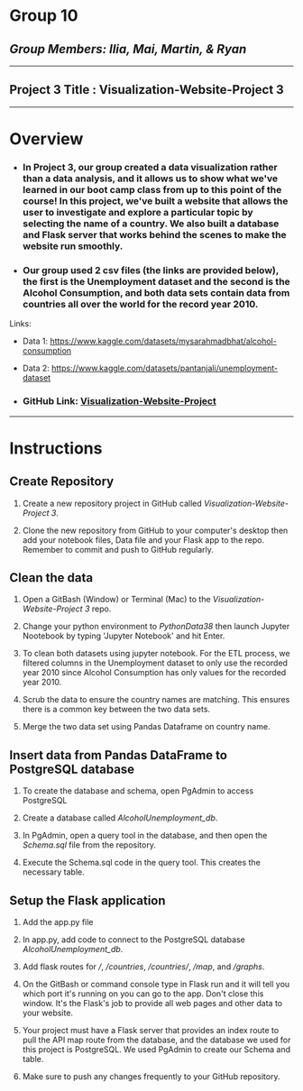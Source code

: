 # **Group 10**

## _Group Members: Ilia, Mai, Martin, & Ryan_

_________________________________________________________________________

## Project 3 Title : Visualization-Website-Project 3

_________________________________________________________________________

# **Overview**
- ### In Project 3, our group created a data visualization rather than a data analysis, and it allows us to show what we've learned in our boot camp class from up to this point of the course! In this project, we've built a website that allows the user to investigate and explore a particular topic by selecting the name of a country. We also built a database and Flask server that works behind the scenes to make the website run smoothly. 

- ### Our group used 2 csv files (the links are provided below), the first is the Unemployment dataset and the second is the Alcohol Consumption, and both data sets contain data from countries all over the world for the record year 2010.




Links:

- Data 1: https://www.kaggle.com/datasets/mysarahmadbhat/alcohol-consumption

- Data 2: https://www.kaggle.com/datasets/pantanjali/unemployment-dataset

- ### GitHub Link: [Visualization-Website-Project](https://github.com/Grimsbear/Visualization-Website-Project-3)

_________________________________________________________________________

# **Instructions**

## Create Repository

 1. Create a new repository project in GitHub called *Visualization-Website-Project 3*. 

 2. Clone the new repository from GitHub to your computer's desktop then add your notebook files, Data file and your Flask app to the repo.  Remember to commit and push to GitHub regularly.

 ## Clean the data

 1. Open a GitBash (Window) or Terminal (Mac) to the *Visualization-Website-Project 3* repo.
 
 2. Change your python environment to *PythonData38* then launch Jupyter Nootebook by typing 'Jupyter Notebook' and hit Enter.
 
 3. To clean both datasets using jupyter notebook. For the ETL process, we filtered columns in the Unemployment dataset to only use the recorded year 2010 since Alcohol Consumption has only values for the recorded year 2010.

 4. Scrub the data to ensure the country names are matching.  This ensures there is a common key between the two data sets.
 
 5. Merge the two data set using Pandas Dataframe on country name.

 ## Insert data from Pandas DataFrame to PostgreSQL database

 1. To create the database and schema, open PgAdmin to access PostgreSQL
 
 2. Create a database called *AlcoholUnemployment_db*.

 4. In PgAdmin, open a query tool in the database, and then open the *Schema.sql* file from the repository.

 5. Execute the Schema.sql code in the query tool.  This creates the necessary table.

 ## Setup the Flask application

 1. Add the app.py file

 2. In app.py, add code to connect to the PostgreSQL database *AlcoholUnemployment_db*.

 3. Add flask routes for */*, */countries*, */countries/<filename>*, */map*, and */graphs*.

 4. On the GitBash or command console type in Flask run and it will tell you which port it's running on you can go to the app. Don't close this window. It's the Flask's job to provide all web pages and other data to your website. 

 5. Your project must have a Flask server that provides an index route to pull the API map route from the database, and the database we used for this project is PostgreSQL. We used PgAdmin to create our Schema and table.

 6. Make sure to push any changes frequently to your GitHub repository.






